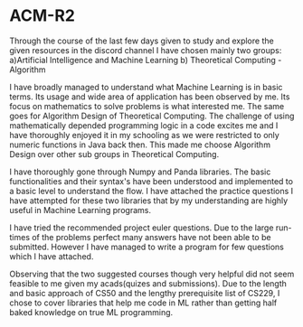 # ACM-R2

Through the course of the last few days given to study and explore the given resources in the discord channel I have chosen mainly two groups:
a)Artificial Intelligence and Machine Learning
b) Theoretical Computing - Algorithm

I have broadly managed to understand what Machine Learning is in basic terms. Its usage and wide area of application has been observed by me. Its focus on mathematics to solve problems is what interested me. The same goes for Algorithm Design of Theoretical Computing. The challenge of using mathematically depended programming logic in a code excites me and I have thoroughly enjoyed it in my schooling as we were restricted to only numeric functions in Java back then. This made me choose Algorithm Design over other sub groups in Theoretical Computing.

I have thoroughly gone through Numpy and Panda libraries. The basic functionalities and their syntax's have been understood and implemented to a basic level to understand the flow. I have attached the practice questions I have attempted for these two libraries that by my understanding are highly useful in Machine Learning programs.

I have tried the recommended project euler questions. Due to the large run-times of the problems perfect many answers have not been able to be submitted. However I have managed to write a program for few questions which I have attached.

Observing that the two suggested courses though very helpful did not seem feasible to me given my acads(quizes and submissions). Due to the length and basic approach of CS50 and the lengthy prerequisite list of CS229, I chose to cover libraries that help me code in ML rather than getting half baked knowledge on true ML programming.

